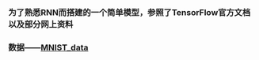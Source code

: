### 为了熟悉RNN而搭建的一个简单模型，参照了TensorFlow官方文档以及部分网上资料
### 数据——[MNIST_data](http://yann.lecun.com/exdb/mnist/)
